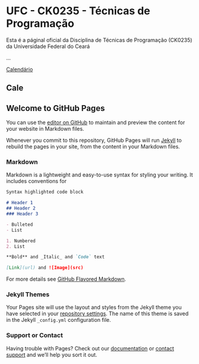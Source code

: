 # UFC - CK0235 - Técnicas de Programação

Esta é a páginal oficial da Disciplina de Técnicas de Programação (CK0235) da Universidade Federal do Ceará

...

[Calendário](https://docs.google.com/spreadsheets/d/e/2PACX-1vRYR8LImkabPNcXLglmvuZG0zgobX1IFislJflTSV2n0qHfDkJRtX1F0DPD5sotkzRbdg5rmEEObsZc/pubhtml?gid=1830822040&single=true)

## Cale

## Welcome to GitHub Pages

You can use the [editor on GitHub](https://github.com/jose-macedo/ufc-ck0235-2020/edit/master/README.md) to maintain and preview the content for your website in Markdown files.

Whenever you commit to this repository, GitHub Pages will run [Jekyll](https://jekyllrb.com/) to rebuild the pages in your site, from the content in your Markdown files.

### Markdown

Markdown is a lightweight and easy-to-use syntax for styling your writing. It includes conventions for

```markdown
Syntax highlighted code block

# Header 1
## Header 2
### Header 3

- Bulleted
- List

1. Numbered
2. List

**Bold** and _Italic_ and `Code` text

[Link](url) and ![Image](src)
```

For more details see [GitHub Flavored Markdown](https://guides.github.com/features/mastering-markdown/).

### Jekyll Themes

Your Pages site will use the layout and styles from the Jekyll theme you have selected in your [repository settings](https://github.com/jose-macedo/ufc-ck0235-2020/settings). The name of this theme is saved in the Jekyll `_config.yml` configuration file.

### Support or Contact

Having trouble with Pages? Check out our [documentation](https://help.github.com/categories/github-pages-basics/) or [contact support](https://github.com/contact) and we’ll help you sort it out.
